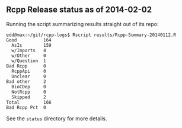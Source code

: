 
Rcpp Release status as of 2014-02-02
------------------------------------

Running the script summarizing results straight out of its repo:

    edd@max:~/git/rcpp-logs$ Rscript results/Rcpp-Summary-20140112.R 
    Good          164 
      AsIs        159 
      w/Imports   4 
      w/Other     0 
      w/Question  1 
    Bad Rcpp      0 
      RcppApi     0 
      Unclear     0 
    Bad other     2 
      BioCDep     0 
      NotRcpp     0 
      Skipped     2 
    Total         166 
    Bad Rcpp Pct  0 

See the `status` directory for more details.
